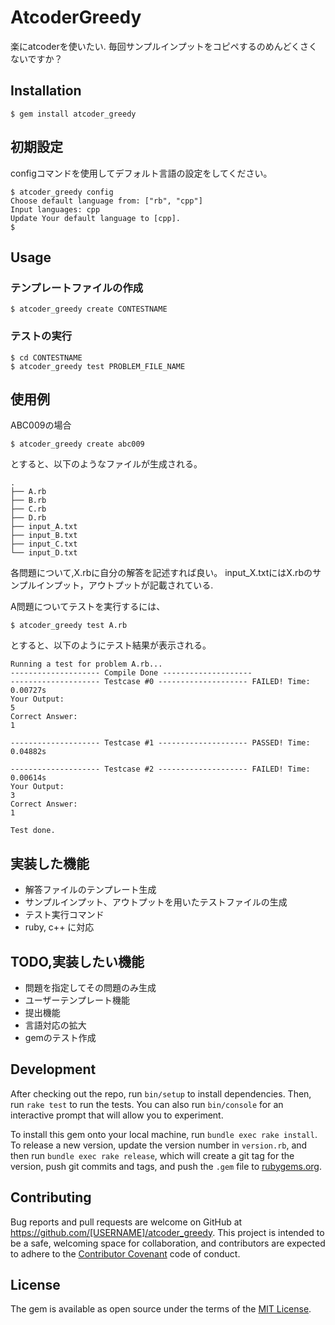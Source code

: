 # AtcoderGreedy
楽にatcoderを使いたい.
毎回サンプルインプットをコピペするのめんどくさくないですか？

## Installation

    $ gem install atcoder_greedy

## 初期設定

configコマンドを使用してデフォルト言語の設定をしてください。
```
$ atcoder_greedy config
Choose default language from: ["rb", "cpp"]
Input languages: cpp
Update Your default language to [cpp].
$ 
```

## Usage

### テンプレートファイルの作成
```
$ atcoder_greedy create CONTESTNAME
```

### テストの実行
```
$ cd CONTESTNAME
$ atcoder_greedy test PROBLEM_FILE_NAME
```

## 使用例
ABC009の場合

```
$ atcoder_greedy create abc009
```

とすると、以下のようなファイルが生成される。

```
.
├── A.rb
├── B.rb
├── C.rb
├── D.rb
├── input_A.txt
├── input_B.txt
├── input_C.txt
└── input_D.txt
```

各問題について,X.rbに自分の解答を記述すれば良い。
input_X.txtにはX.rbのサンプルインプット，アウトプットが記載されている.

A問題についてテストを実行するには、

```
$ atcoder_greedy test A.rb
```

とすると、以下のようにテスト結果が表示される。

```
Running a test for problem A.rb...
-------------------- Compile Done --------------------
-------------------- Testcase #0 -------------------- FAILED! Time: 0.00727s
Your Output:
5
Correct Answer:
1

-------------------- Testcase #1 -------------------- PASSED! Time: 0.04882s

-------------------- Testcase #2 -------------------- FAILED! Time: 0.00614s
Your Output:
3
Correct Answer:
1

Test done.
```

## 実装した機能
- 解答ファイルのテンプレート生成
- サンプルインプット、アウトプットを用いたテストファイルの生成
- テスト実行コマンド
- ruby, c++ に対応


## TODO,実装したい機能
- 問題を指定してその問題のみ生成
- ユーザーテンプレート機能
- 提出機能
- 言語対応の拡大
- gemのテスト作成


## Development

After checking out the repo, run `bin/setup` to install dependencies. Then, run `rake test` to run the tests. You can also run `bin/console` for an interactive prompt that will allow you to experiment.

To install this gem onto your local machine, run `bundle exec rake install`. To release a new version, update the version number in `version.rb`, and then run `bundle exec rake release`, which will create a git tag for the version, push git commits and tags, and push the `.gem` file to [rubygems.org](https://rubygems.org).

## Contributing

Bug reports and pull requests are welcome on GitHub at https://github.com/[USERNAME]/atcoder_greedy. This project is intended to be a safe, welcoming space for collaboration, and contributors are expected to adhere to the [Contributor Covenant](http://contributor-covenant.org) code of conduct.


## License

The gem is available as open source under the terms of the [MIT License](http://opensource.org/licenses/MIT).

